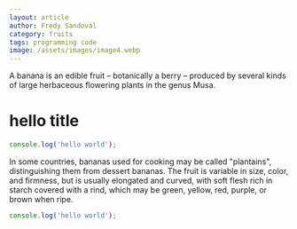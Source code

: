 ```yaml
---
layout: article
author: Fredy Sandoval
category: fruits
tags: programming code
image: /assets/images/image4.webp
---
```

A banana is an edible fruit – botanically a berry – produced by several kinds
of large herbaceous flowering plants in the genus Musa.
# hello title
```js
console.log('hello world');
```
In some countries, bananas used for cooking may be called "plantains",
distinguishing them from dessert bananas. The fruit is variable in size, color,
and firmness, but is usually elongated and curved, with soft flesh rich in
starch covered with a rind, which may be green, yellow, red, purple, or brown
when ripe.

```js
console.log('hello world');
```